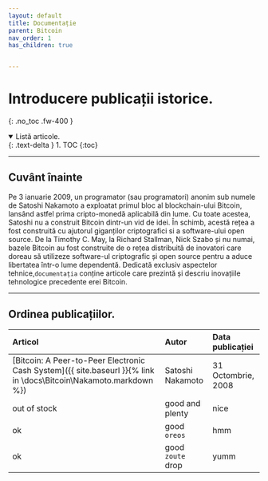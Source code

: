 ```yaml
---
layout: default
title: Documentație
parent: Bitcoin
nav_order: 1
has_children: true


---
```


# Introducere publicații istorice.
{: .no_toc .fw-400 }

<details open markdown="block">
  <summary>
    Listă articole.
  </summary>
  {: .text-delta }
1. TOC
{:toc}
</details>

---

## Cuvânt înainte


Pe 3 ianuarie 2009, un programator (sau programatori) anonim sub numele de Satoshi Nakamoto a exploatat primul bloc al blockchain-ului Bitcoin, lansând astfel prima cripto-monedă aplicabilă din lume. Cu toate acestea, Satoshi nu a construit Bitcoin dintr-un vid de idei. În schimb, acestă rețea a fost construită cu ajutorul giganților criptografici si a software-ului open source. De la Timothy C. May, la Richard Stallman, Nick Szabo și nu numai, bazele Bitcoin au fost construite de o rețea distribuită de inovatori care doreau să utilizeze software-ul criptografic și open source pentru a aduce libertatea într-o lume dependentă.
Dedicată exclusiv aspectelor tehnice,`documentația` conține articole care prezintă și descriu inovațiile tehnologice precedente erei Bitcoin. 

---

## Ordinea publicațiilor.

| Articol       | Autor         | Data publicației |
|:-------------|:------------------|:------|
| [Bitcoin: A Peer-to-Peer Electronic Cash System]({{ site.baseurl }}{% link in \docs\Bitcoin\Nakamoto.markdown %})           | Satoshi Nakamoto | 31 Octombrie, 2008  |
| out of stock | good and plenty   | nice  |
| ok           | good `oreos`      | hmm   |
| ok           | good `zoute` drop | yumm  |